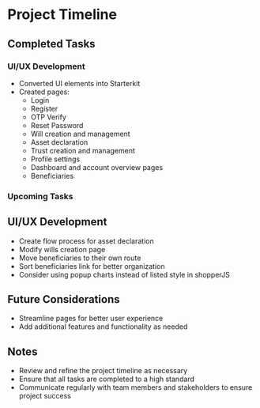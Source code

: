 # Project Timeline


## Completed Tasks


### UI/UX Development

- Converted UI elements into Starterkit
- Created pages:
    - Login
    - Register
    - OTP Verify
    - Reset Password
    - Will creation and management
    - Asset declaration
    - Trust creation and management
    - Profile settings
    - Dashboard and account overview pages
    - Beneficiaries

### Upcoming Tasks


## UI/UX Development

- Create flow process for asset declaration
- Modify wills creation page
- Move beneficiaries to their own route
- Sort beneficiaries link for better organization
- Consider using popup charts instead of listed style in shopperJS

## Future Considerations


- Streamline pages for better user experience
- Add additional features and functionality as needed

## Notes


- Review and refine the project timeline as necessary
- Ensure that all tasks are completed to a high standard
- Communicate regularly with team members and stakeholders to ensure project success